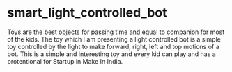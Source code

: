 # smart_light_controlled_bot
Toys are the best objects for passing time and equal to companion for most of the kids. The toy which I am presenting a light controlled bot is a simple toy controlled by the light  to make forward, right, left and top motions of a bot. This is a simple and interesting toy and every kid can play and has a protentional for Startup in Make In India.

